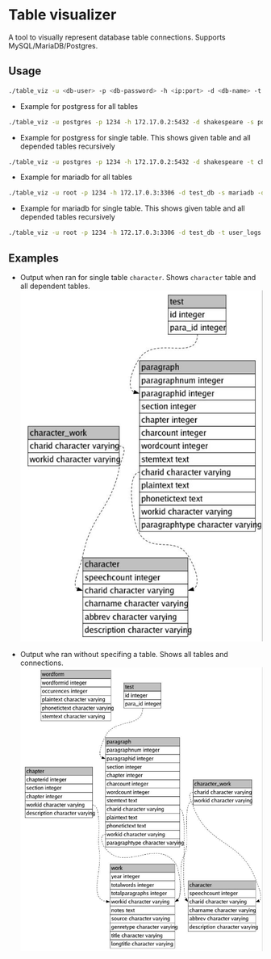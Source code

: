 # Table visualizer

A tool to visually represent database table connections. Supports MySQL/MariaDB/Postgres.

## Usage

```bash
./table_viz -u <db-user> -p <db-password> -h <ip:port> -d <db-name> -t <table-name> -s mysql|mariadb|postgres -o <output-file-name.jpg>
```

* Example for postgress for all tables
```bash
./table_viz -u postgres -p 1234 -h 172.17.0.2:5432 -d shakespeare -s postgres -o out_p.jpg
```

* Example for postgress for single table. This shows given table and all depended tables recursively
```bash
./table_viz -u postgres -p 1234 -h 172.17.0.2:5432 -d shakespeare -t character_work -s postgres -o out_p_char_work.jpg
```

* Example for mariadb for all tables
```bash
./table_viz -u root -p 1234 -h 172.17.0.3:3306 -d test_db -s mariadb -o out_m.jpg
```

* Example for mariadb for single table. This shows given table and all depended tables recursively
```bash
./table_viz -u root -p 1234 -h 172.17.0.3:3306 -d test_db -t user_logs -s mariadb -o out_m_user_logs.jpg
```

## Examples

* Output when ran for single table `character`. Shows `character` table and all dependent tables.
![sample 1](/sample_out/out_p_char_work.jpg)

* Output whe ran without specifing a table. Shows all tables and connections.
![sample 2](/sample_out/out_p.jpg)